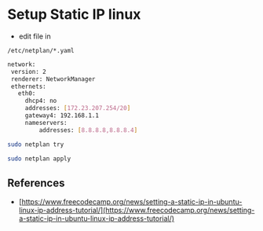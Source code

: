 # Setup Static IP linux

* edit file in

```
/etc/netplan/*.yaml
```

```bash
network:
 version: 2
 renderer: NetworkManager
 ethernets:
   eth0:
     dhcp4: no
     addresses: [172.23.207.254/20]
     gateway4: 192.168.1.1
     nameservers:
         addresses: [8.8.8.8,8.8.8.4]
```

```bash
sudo netplan try
```

```bash
sudo netplan apply
```

## References

* [https://www.freecodecamp.org/news/setting-a-static-ip-in-ubuntu-linux-ip-address-tutorial/](https://www.freecodecamp.org/news/setting-a-static-ip-in-ubuntu-linux-ip-address-tutorial/)
